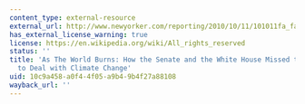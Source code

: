 ```yaml
---
content_type: external-resource
external_url: http://www.newyorker.com/reporting/2010/10/11/101011fa_fact_lizza
has_external_license_warning: true
license: https://en.wikipedia.org/wiki/All_rights_reserved
status: ''
title: 'As The World Burns: How the Senate and the White House Missed their Best Chance
  to Deal with Climate Change'
uid: 10c9a458-a0f4-4f05-a9b4-9b4f27a88108
wayback_url: ''
---
```

